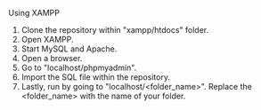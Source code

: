 Using XAMPP

1. Clone the repository within "xampp/htdocs" folder.
2. Open XAMPP.
3. Start MySQL and Apache.
4. Open a browser.
5. Go to "localhost/phpmyadmin".
6. Import the SQL file within the repository.
7. Lastly, run by going to "localhost/<folder_name>". Replace the <folder_name> with the name of your folder.
